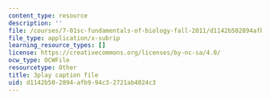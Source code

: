 ```yaml
---
content_type: resource
description: ''
file: /courses/7-01sc-fundamentals-of-biology-fall-2011/d1142b502894afb994c32721ab4024c3_OK7_ReXhVaQ.srt
file_type: application/x-subrip
learning_resource_types: []
license: https://creativecommons.org/licenses/by-nc-sa/4.0/
ocw_type: OCWFile
resourcetype: Other
title: 3play caption file
uid: d1142b50-2894-afb9-94c3-2721ab4024c3
---
```

